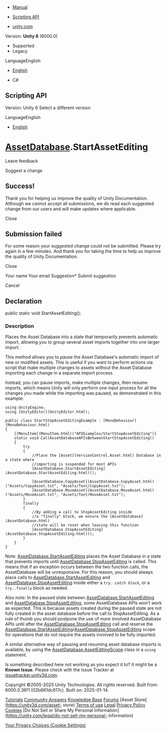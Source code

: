 [ ]()

  * [Manual](../Manual/index.html)
  * [Scripting API](../ScriptReference/index.html)

  * [unity.com](https://unity.com/)

Version: **Unity 6** (6000.0)

  * Supported
  * Legacy

LanguageEnglish

  * [English]()

  * C#

[ ](https://docs.unity3d.com)

## Scripting API

Version: Unity 6 Select a different version

LanguageEnglish

  * [English]()

#  [AssetDatabase](AssetDatabase.html).StartAssetEditing

Leave feedback

Suggest a change

## Success!

Thank you for helping us improve the quality of Unity Documentation. Although
we cannot accept all submissions, we do read each suggested change from our
users and will make updates where applicable.

Close

## Submission failed

For some reason your suggested change could not be submitted. Please <a>try
again</a> in a few minutes. And thank you for taking the time to help us
improve the quality of Unity Documentation.

Close

Your name Your email Suggestion* Submit suggestion

Cancel

[ ]()

## Declaration

public static void StartAssetEditing();

### Description

Places the Asset Database into a state that temporarily prevents automatic
import, allowing you to group several asset imports together into one larger
import.

This method allows you to pause the Asset Database's automatic import of new
or modified assets. This is useful if you want to perform actions via script
that make multiple changes to assets without the Asset Database importing each
change in a separate import process.  
  
Instead, you can pause imports, make multiple changes, then resume imports,
which means Unity will only perform one input process for all the changes you
made while the importing was paused, as demonstrated in this example:

    
    
    using UnityEngine;
    using [UnityEditor](UnityEditor.html);  
      
    public class StartStopAssetEditingExample : [MonoBehaviour](MonoBehaviour.html)
    {
        [[MenuItem](MenuItem.html)("APIExamples/StartStopAssetEditing")]
        static void CallAssetDatabaseAPIsBetweenStartStopAssetEditing()
        {
            try
            {
                //Place the [Asset](VersionControl.Asset.html) Database in a state where
                //importing is suspended for most APIs
                [AssetDatabase.StartAssetEditing](AssetDatabase.StartAssetEditing.html)();  
      
                [AssetDatabase.CopyAsset](AssetDatabase.CopyAsset.html)("Assets/CopyAsset.txt", "Assets/Text/CopyAsset.txt");
                [AssetDatabase.MoveAsset](AssetDatabase.MoveAsset.html)("Assets/MoveAsset.txt", "Assets/Text/MoveAsset.txt");
            }
            finally
            {
                //By adding a call to StopAssetEditing inside
                //a "finally" block, we ensure the [AssetDatabase](AssetDatabase.html)
                //state will be reset when leaving this function
                [AssetDatabase.StopAssetEditing](AssetDatabase.StopAssetEditing.html)();
            }
        }
    }
    

Note: [AssetDatabase.StartAssetEditing](AssetDatabase.StartAssetEditing.html)
places the Asset Database in a state that prevents imports until
[AssetDatabase.StopAssetEditing](AssetDatabase.StopAssetEditing.html) is
called. This means that if an exception occurs between the two function calls,
the AssetDatabase will be unresponsive. For this reason, you should always
place calls to
[AssetDatabase.StartAssetEditing](AssetDatabase.StartAssetEditing.html) and
[AssetDatabase.StopAssetEditing](AssetDatabase.StopAssetEditing.html) inside
either a `try..catch block`, or a `try..finally` block as needed.  
  
Also note: In the paused state between
[AssetDatabase.StartAssetEditing](AssetDatabase.StartAssetEditing.html) and
[AssetDatabase.StopAssetEditing](AssetDatabase.StopAssetEditing.html), some
AssetDatabase APIs won't work as expected. This is because assets created
during the paused state are not fully created in the asset database before the
call to StopAssetEditing. As a rule of thumb you should postpone the use of
more involved AssetDatabase APIs until after the
[AssetDatabase.StopAssetEditing](AssetDatabase.StopAssetEditing.html) call and
reserve the
[AssetDatabase.StartAssetEditing](AssetDatabase.StartAssetEditing.html)/[AssetDatabase.StopAssetEditing](AssetDatabase.StopAssetEditing.html)
scope for operations that do not require the assets involved to be fully
imported.  
  
A similar alternative way of pausing and resuming asset database imports is
available, by using the
[AssetDatabase.AssetEditingScope](AssetDatabase.AssetEditingScope.html) class
in a `using` statement.

Is something described here not working as you expect it to? It might be a
**Known Issue**. Please check with the Issue Tracker at
[issuetracker.unity3d.com](https://issuetracker.unity3d.com).

Copyright ©2005-2025 Unity Technologies. All rights reserved. Built from:
6000.0.36f1 (02b661dc617c). Built on: 2025-01-14.

[Tutorials](https://unity3d.com/learn) [Community
Answers](https://answers.unity3d.com) [Knowledge
Base](https://support.unity3d.com/hc/en-us)
[Forums](https://forum.unity3d.com) [Asset Store](https://unity3d.com/asset-
store) [Terms of use](https://docs.unity3d.com/Manual/TermsOfUse.html)
[Legal](https://unity.com/legal) [Privacy
Policy](https://unity.com/legal/privacy-policy)
[Cookies](https://unity.com/legal/cookie-policy) [Do Not Sell or Share My
Personal Information](https://unity.com/legal/do-not-sell-my-personal-
information)

[Your Privacy Choices (Cookie Settings)](javascript:void\(0\);)

